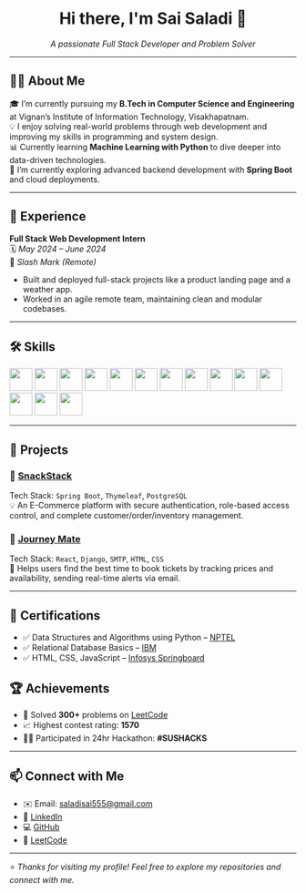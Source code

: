 
<h1 align="center">Hi there, I'm Sai Saladi 👋</h1>

<p align="center">
  <i>A passionate Full Stack Developer and Problem Solver</i>
</p>

---

## 👨‍💻 About Me

🎓 I’m currently pursuing my **B.Tech in Computer Science and Engineering** at Vignan’s Institute of Information Technology, Visakhapatnam.  
💡 I enjoy solving real-world problems through web development and improving my skills in programming and system design.  
📊 Currently learning **Machine Learning with Python** to dive deeper into data-driven technologies.  
🚀 I’m currently exploring advanced backend development with **Spring Boot** and cloud deployments.

---

## 💼 Experience

**Full Stack Web Development Intern**  
🗓️ *May 2024 – June 2024*  
🏢 *Slash Mark (Remote)*  
- Built and deployed full-stack projects like a product landing page and a weather app.  
- Worked in an agile remote team, maintaining clean and modular codebases.

---

## 🛠️ Skills

<p align="left">
  <img src="https://cdn.jsdelivr.net/gh/devicons/devicon/icons/java/java-original.svg" width="40" height="40"/>
  <img src="https://cdn.jsdelivr.net/gh/devicons/devicon/icons/python/python-original.svg" width="40" height="40"/>
  <img src="https://cdn.jsdelivr.net/gh/devicons/devicon/icons/c/c-original.svg" width="40" height="40"/>
  <img src="https://cdn.jsdelivr.net/gh/devicons/devicon/icons/javascript/javascript-original.svg" width="40" height="40"/>
  <img src="https://cdn.jsdelivr.net/gh/devicons/devicon/icons/react/react-original.svg" width="40" height="40"/>
  <img src="https://cdn.jsdelivr.net/gh/devicons/devicon/icons/spring/spring-original.svg" width="40" height="40"/>
  <img src="https://cdn.jsdelivr.net/gh/devicons/devicon/icons/html5/html5-original.svg" width="40" height="40"/>
  <img src="https://cdn.jsdelivr.net/gh/devicons/devicon/icons/css3/css3-original.svg" width="40" height="40"/>
  <img src="https://cdn.jsdelivr.net/gh/devicons/devicon/icons/postgresql/postgresql-original.svg" width="40" height="40"/>
  <img src="https://cdn.jsdelivr.net/gh/devicons/devicon/icons/mongodb/mongodb-original.svg" width="40" height="40"/>
  <img src="https://cdn.jsdelivr.net/gh/devicons/devicon/icons/git/git-original.svg" width="40" height="40"/>
  <img src="https://cdn.jsdelivr.net/gh/devicons/devicon/icons/github/github-original.svg" width="40" height="40"/>
  <img src="https://cdn.jsdelivr.net/gh/devicons/devicon/icons/vscode/vscode-original.svg" width="40" height="40"/>
  <img src="https://cdn.jsdelivr.net/gh/devicons/devicon/icons/intellij/intellij-original.svg" width="40" height="40"/>
</p>

---

## 🧪 Projects

### 🔹 [SnackStack](https://github.com/saladisai555/SnackStack)
Tech Stack: `Spring Boot`, `Thymeleaf`, `PostgreSQL`  
💡 An E-Commerce platform with secure authentication, role-based access control, and complete customer/order/inventory management.

### 🔹 [Journey Mate](https://journeymate-lko9.onrender.com/)
Tech Stack: `React`, `Django`, `SMTP`, `HTML`, `CSS`  
🧳 Helps users find the best time to book tickets by tracking prices and availability, sending real-time alerts via email.

---

## 📜 Certifications

- ✅ Data Structures and Algorithms using Python – [NPTEL](https://drive.google.com/file/d/1boI5_kir2CkZfiTuDQC9whEp8GO_pERn/view?usp=drive_link)
- ✅ Relational Database Basics – [IBM](https://drive.google.com/file/d/1rGWtDXraIMvica1dPnwrf1qC8f9uLcyy/view?usp=drive_link)
- ✅ HTML, CSS, JavaScript – [Infosys Springboard](https://drive.google.com/drive/folders/1ePIUSxuZHZwSA3C7vXbKJp-qQbXgz-4k?usp=drive_link)

## 🏆 Achievements

- 🧩 Solved **300+** problems on [LeetCode](https://leetcode.com/u/sai_since2004/)  
- 📈 Highest contest rating: **1570**  
- 👨‍💻 Participated in 24hr Hackathon: **#SUSHACKS**

---

## 📫 Connect with Me

- ✉️ Email: [saladisai555@gmail.com](mailto:saladisai555@gmail.com)  
- 🔗 [LinkedIn](https://www.linkedin.com/in/sai-saladi-7058a026b/)  
- 💻 [GitHub](https://github.com/saladisai555)  
- 🔎 [LeetCode](https://leetcode.com/u/sai_since2004/)  

---

⭐ *Thanks for visiting my profile! Feel free to explore my repositories and connect with me.*
